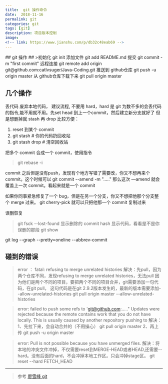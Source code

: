 ```yaml
---
title:  git 操作命令
date:  2018-11-16
permalink: git
categories: git 
tags: [git]
description: 项目版本控制
image: 
<!-- link: https://www.jianshu.com/p/db32c48eab69 -->
---
```

<p class="description"></p>
## git 操作 ##
>初始化  git init 
添加文件  git add README.md
提交  git commit -m "first commit"
远程连接 git remote add origin git@github.com:catlvsuger/Java-Coding.git 
推送到 github仓库  git push -u origin master
从 github仓库下载下来  git pull origin master

<!-- more -->
## 几个操作 ##
丢代码 废弃本地代码， 建议流程, 不要用  hard，hard  是  git  为数不多的会丢代码的指令,能不用就不用。先set head 到上一个commit，然后建立新分支就好了
但是想删掉就 stash 再 drop 比较方便：
1. reset 到某个 commit
2. git stash     # 你的代码扔回收站
3. git stash drop  # 清空回收站

把多个 commit 合成一个 commit，使用指令
> git rebase -i <hash>

commit 之后但是没有push，发现有个地方写错了需要改，你又不想再来个 commit。这个时候可以
git commit --amend -m "….."
那么这次 —amend 就会覆盖上一次 commit。看起来就是一个 commit

如果你同事紧急修复了一个 bug，但是在另一个分支，你又不想把他那个分支整个 merge 过来。
git cherry-pick <hash>
就可以只把他那一个 commit 复制过来

误删恢复
>git fsck --lost-found
显示删除的 commit hash
显示代码，看看是不是你误删的那段
git show <hash>


git log --graph --pretty=oneline --abbrev-commit

## 碰到的错误 ##
> error ： fatal: refusing to merge unrelated histories
解决：先pull，因为两个仓库不同，发现refusing to merge unrelated histories，无法pull
因为他们是两个不同的项目，要把两个不同的项目合并，git需要添加一句代码，在git pull，
这句代码是在git 2.9.2版本发生的，最新的版本需要添加--allow-unrelated-histories
git pull origin master --allow-unrelated-histories

> error: failed to push some refs to 'git@github.com:....." Updates were rejected because the remote contains work that you do not have locally.
This is usually caused by another repository pushing to
解决：1、先拉下来，会自动合并的（不用操心）
git pull origin master
2、再上传
git push -u origin master

> error: Pull is not possible because you have unmerged files.
解决：将本地的冲突文件冲掉，不仅需要reset到MERGE-HEAD或者HEAD,还需要--hard。没有后面的hard，不会冲掉本地工作区。只会冲掉stage区。
git reset --hard FETCH_HEAD

- - - - -
> 参考
> [廖雪峰 git](https://www.liaoxuefeng.com/wiki/0013739516305929606dd18361248578c67b8067c8c017b000)